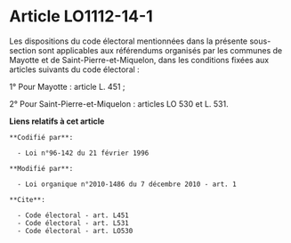 # Article LO1112-14-1

Les dispositions du code électoral mentionnées dans la présente sous-section sont applicables aux référendums organisés par
les communes de Mayotte et de Saint-Pierre-et-Miquelon, dans les conditions fixées aux articles suivants du code électoral : 

1° Pour Mayotte :      article L. 451 ; 

2° Pour Saint-Pierre-et-Miquelon : articles LO 530 et L. 531.

**Liens relatifs à cet article**

	**Codifié par**:

	  - Loi n°96-142 du 21 février 1996

	**Modifié par**:

	  - Loi organique n°2010-1486 du 7 décembre 2010 - art. 1

	**Cite**:

	  - Code électoral - art. L451
	  - Code électoral - art. L531
	  - Code électoral - art. LO530
